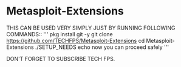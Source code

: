 # Metasploit-Extensions
THIS CAN BE USED VERY SIMPLY JUST BY RUNNING
FOLLOWING COMMANDS::
'''
pkg install git -y
git clone https://github.com/TECHFPS/Metasploit-Extensions
cd Metasploit-Extensions
./SETUP_NEEDS
echo now you can proceed safely
'''

DON'T FORGET TO SUBSCRIBE TECH FPS.

